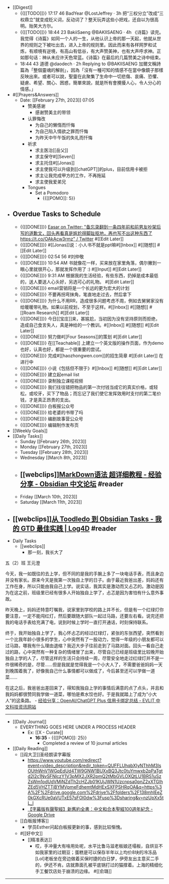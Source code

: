 - [[Digest]]
    - {{[[TODO]]}} 17:17 46 BadYear
@LostJeffrey
·
3h
把“三权分立”改成“三权鼎立”就变成贬义词，反动词了？整天玩弄这些小把戏，还自以为很高明。贻笑大方尔。
    - {{[[TODO]]}} 18:44 23 BakiiSaeng
@BAKIISAENG
·
4h
《诗篇》读完。
我觉得《诗篇》如同一个人的一生，从他认识上帝的那一天起，他就从世界的规则之下被吐出去，进入上帝的规则里。因此而来有各样网罗和试炼，有顺境有逆境，有高山有低谷，有大声赞美神，也有大声呼求神。正如那句话：神从未应许天色常蓝。《诗篇》在最后的几篇赞美之诗中结束。
    - 18:44 43 道德
@daodech
·
2h
Replying to 
@BAKIISAENG
加爾文稱詩篇為「整個靈魂的解剖」，因為「沒有一種可知的情感不在當中像鏡子那樣反映出來。或者可以說，聖靈在此聚集了生命中一切悲傷、哀痛、恐懼、疑慮、希望、關心、困惑，簡單來說，就是所有會攪擾人心，令人分心的情感。」
- #[[Prayers&Answers]]
    - Date: [[February 27th, 2023]] 07:05
        - 赞美感谢
            - 感谢赞美主的带领
        - 认罪悔改
            - 为自己的懒惰而忏悔
            - 为自己陷入情欲之罪而忏悔
            - 为昨天中午午饭的失礼而忏悔
        - 祈求
            - 求主医治[[岳父]]
            - 求主保守#[[Seven]]
            - 求主托住#[[Jonas]]
            - 求主使我可以升级到[[chatGPT]]的plus，目前信用卡被拒
            - 求主让我完成甲方的工作，不再拖延
            - 求主使我爱弟兄
        - Tongues
            - Set a Pomodoro
                - {{[[POMO]]: 5}}
- Overdue Tasks to Schedule
    - 
    - {{[[DONE]]}} [Easar on Twitter: "备忘录翻到一条四年前和前男友吵架后写的道歉文，回头再看真是尴尬得脚趾抠地，再也写不出这种东西了 https://t.co/OAkAcw3rmz" / Twitter](https://twitter.com/Easar_L/status/1471141825180495873) #[[Edit Later]]
    - {{[[DONE]]}} #[[Jonas]]说：小人书不就是ppt嘛#[[Inbox]] #[[随想]] #[[Edit Later]]
    - {{[[DONE]]}} 02:54 56  #刘仲敬
    - {{[[DONE]]}} 10:54 AM 书就像花一样，买来放在家里角落，偶尔撇到一眼心里就很开心，那就发挥作用了 :) #[[Input]] #[[Edit Later]]
    - {{[[DONE]]}} 9:31 AM 根据我的生活经验，有些东西，扔掉是成本最低的，送人要送人心头好，另选可心的礼物。 #[[Edit Later]]
    - {{[[DONE]]}} email营销将是一个长远的更为宏大的计划
    - {{[[DONE]]}} 不要再拐弯抹角，笔直地走过去，然后拿下
    - {{[[DONE]]}} 为什么不用RR，造成很多问题考虑不周，例如去舅舅家没有给暖暖带礼物。如果以前规划，不至于这样。#[[Inbox]] #[[随想]] #[[Roam Research]] #[[Edit Later]]
    - {{[[DONE]]}} 今日[[宝庄]]来，甚尴尬，当初因为没有坚持原则而拒绝，造成自己食言失人，真是神给的一个教训。#[[Inbox]] #[[随想]] #[[Edit Later]]
    - {{[[DONE]]}} 努力做#[[Four Seasons]]的策划 #[[Edit Later]] 
    - {{[[DONE]]}} 在[[Teachable]] 上建立一个英文版的操作页面，作为demo也好，认真也好，都是一个很重要的尝试。
    - {{[[DONE]]}} 完成#[[haozhongwen.com]]的招生简章 #[[Edit Later]] 在进行中
    - {{[[DONE]]}} 小说《包括但不限于》#[[Inbox]] #[[随想]] #[[Edit Later]]
    - {{[[DONE]]}} 建立起email list 
    - {{[[DONE]]}} 录制独立课程视频
    - {{[[DONE]]}} 我们往往错把物品的第一次付钱当成它的真实价格，或轻松，或咬牙，买下了物品；而忘记了我们使它发挥效用时支付的第二笔价钱，才是真正昂贵的支出。
    - {{[[DONE]]}} 白板报公众号
    - {{[[DONE]]}} 给老婆的书带了吗
    - {{[[DONE]]}} 编剧故事营公众号
    - {{[[DONE]]}} 编辑制作发布页
- [[Weekly Goals]]
- [[Daily Tasks]]
    - Sunday [[February 26th, 2023]]
    - Monday [[February 27th, 2023]]
    - Tuesday [[February 28th, 2023]]
    - Wednesday [[March 8th, 2023]]
    - [[webclips]][MarkDown语法 超详细教程 - 经验分享 - Obsidian 中文论坛](https://forum-zh.obsidian.md/t/topic/435) #reader
        - 
    - Friday [[March 10th, 2023]]
    - Saturday [[March 11th, 2023]]
- [[webclips]][从 Toodledo 到 Obsidian Tasks - 我的 GTD 最佳实践 | Log4D](https://blog.alswl.com/2023/02/gtd/) #reader
    - 
- Daily Tasks
    - [[webclips]]
        - 那一刻，我长大了

五（2）班 王元澄

今天，我一如既往的去上学，但不同的是我的手腕上多了一块电话手表，而且身边并没有家长。原来今天是我第一次独自上学的日子。由于最近我爸出差，妈妈还有工作在身，所以只能由我自己上学。说实话，我其实是激动而又忐忑的。激动是因为在这之前，班级里已经有很多人开始独自上学了，忐忑是因为害怕有什么意外事故。

昨天晚上，妈妈还特意叮嘱我，说家里到学校的路上并不长，但是有一个红绿灯你要注意，一定不能闯红灯，然后要跟随大部队一起过马路，还要左右看。说完还把我的电话手表给充满了电，说到时候上学时一直打开通话，时刻保持联系。

终于，我开始独自上学了，我心怀忐忑的经过红绿灯，紧张的东张西望，突然看到一个比我年龄小很多的学生，心中突然有了一股动力，觉得一年级的小朋友都可以过马路，哪我有什么理由退缩？我迈大步子往前走到了马路对面。回头一看自己走过的路，心中突然有一种复杂的情绪冒了出来，尽管自己已经是班级里比较晚开始独自上学的人了，尽管这样的生活只会持续一周，尽管安全地走过红绿灯并不是一件很稀奇的是，尽管……但是我就是觉得我是一个小大人了，不需要爸爸妈妈一天到晚围着我了，好像我自己什么事情都可以做成了，今后甚至还可以学做一道菜……

在这之后，我爸爸出差回来了，得知我独自上学的事情后满意的点了点头，并且和我妈妈都很赞同我学做一道菜，哪怕是煮水饺也好。于是我就踏上了成为“小大人”的这条路。
        - [经验分享：OpenAI/ChatGPT Plus 信用卡绑定总结 - EVLIT 中文科技资讯网站](https://www.evlit.com/1308.html)
- ---
- [[Daily Journal]] 
    - EVERYTHING GOES HERE UNDER A PROCESS HEADER
        - Ex: [[X - Curate]]
            - **16:35** - {{[[POMO]]: 25}}
                -  Completed a review of 10 journal articles
- [[Daily Reading]]
    - [[阎大卫]]圣经朗读字幕版
        - https://www.youtube.com/redirect?event=video_description&redir_token=QUFFLUhqbXIyNThhM3lsOUthWnV1WGpEdUd4TW9GNW1BUXxBQ3Jtc0tuYmwxb2pPaTgtd2l2c1NvSFNlczY1V3pMX2JXR2pmQ2tMbGVLOXQtLU1BRS1uSzZsWm1odUdVMjNZdTh2cHZJb01KUjJWN1Uzcnpsa0pnZ2xXTGlhZEd5VHZTTjBYMVpmeFdhemtMdHExSXFPSHRqOA&q=https%3A%2F%2Fdrive.google.com%2Fdrive%2Ffolders%2F138mhIEeZ0kGXcRUe0aVUTxE57sFOl0dw%3Fusp%3Dsharing&v=nzUpXx5tL_I
        - [【字幕版有聲聖經】新舊約全書：中文和合本聖經100週年紀念 - Google Drive](https://drive.google.com/drive/folders/138mhIEeZ0kGXcRUe0aVUTxE57sFOl0dw)
    - [[白板报博客]] 
        - 学员Esther问起白板报更新的事，感到比较惭愧。
    - #[[好中文]]
        - [[精准表达]]
            - 哎，手冲量大有啥用处呢，水平比鲁马滋老板娘还塌板，自烘豆不如我家里的过期豆；蛋糕是可以保存半年以上均价8块的冷冻品[Lol]老板坐在旁边做着买保时捷的白日梦，伊旁友出主意买二手的，伊还不肯。店就靠面孔被平底锅打过的猫撑着。上海的精细化手工餐饮店处于崩溃的边缘。 #[[俞璐]]
- ---
